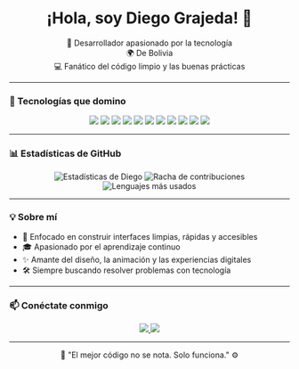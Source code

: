 <h1 align="center">¡Hola, soy Diego Grajeda! 👋</h1>

<p align="center">
  🧠 Desarrollador apasionado por la tecnología <br>
  🌍 De Bolivia<br>
  💻 Fanático del código limpio y las buenas prácticas
</p>

---

### 🚀 Tecnologías que domino

<div align="center">
  <img src="https://img.shields.io/badge/-TypeScript-3178C6?style=for-the-badge&logo=typescript&logoColor=white" />
  <img src="https://img.shields.io/badge/-JavaScript-F7DF1E?style=for-the-badge&logo=javascript&logoColor=black" />
  <img src="https://img.shields.io/badge/-Python-3776AB?style=for-the-badge&logo=python&logoColor=white" />
  <img src="https://img.shields.io/badge/-SQL-003B57?style=for-the-badge&logo=postgresql&logoColor=white" />
  <img src="https://img.shields.io/badge/-MongoDB-47A248?style=for-the-badge&logo=mongodb&logoColor=white" />
  <img src="https://img.shields.io/badge/-Java-007396?style=for-the-badge&logo=java&logoColor=white" />
  <img src="https://img.shields.io/badge/-HTML5-E34F26?style=for-the-badge&logo=html5&logoColor=white" />
  <img src="https://img.shields.io/badge/-CSS3-1572B6?style=for-the-badge&logo=css3&logoColor=white" />
  <img src="https://img.shields.io/badge/-React-20232A?style=for-the-badge&logo=react&logoColor=61DAFB" />
  <img src="https://img.shields.io/badge/-Next.js-000000?style=for-the-badge&logo=next.js&logoColor=white" />
  <img src="https://img.shields.io/badge/-GSAP-88CE02?style=for-the-badge&logo=greensock&logoColor=white" />
</div>

---

### 📊 Estadísticas de GitHub

<div align="center">
  <img src="https://github-readme-stats.vercel.app/api?username=Byskull2000&show_icons=true&theme=radical&hide_border=true" alt="Estadísticas de Diego" />
  <img src="https://github-readme-streak-stats.herokuapp.com/?user=Byskull2000&theme=radical&hide_border=true" alt="Racha de contribuciones" />
</div>

<div align="center">
  <img src="https://github-readme-stats.vercel.app/api/top-langs/?username=Byskull2000&layout=compact&theme=radical&hide_border=true" alt="Lenguajes más usados" />
</div>

---

### 💡 Sobre mí

- 🎯 Enfocado en construir interfaces limpias, rápidas y accesibles
- 🎓 Apasionado por el aprendizaje continuo
- ✨ Amante del diseño, la animación y las experiencias digitales
- 🛠️ Siempre buscando resolver problemas con tecnología

---

### 📫 Conéctate conmigo

<div align="center">
  <a href="https://www.instagram.com/diegograjeda" target="_blank">
  <img src="https://img.shields.io/badge/-Instagram-E4405F?style=for-the-badge&logo=instagram&logoColor=white" />
</a>
  <a href="mailto:grajedadiego1gmail.com">
    <img src="https://img.shields.io/badge/-Gmail-D14836?style=for-the-badge&logo=gmail&logoColor=white" />
  </a>
</div>

---

<p align="center">
  🧩 "El mejor código no se nota. Solo funciona." ⚙️
</p>

